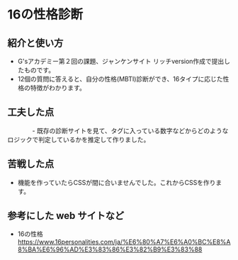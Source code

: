# 16の性格診断

## 紹介と使い方
  - G'sアカデミー第２回の課題、ジャンケンサイト リッチversion作成で提出したものです。
  - 12個の質問に答えると、自分の性格(MBTI)診断ができ、16タイプに応じた性格の特徴がわかります。

## 工夫した点
　　　　- 既存の診断サイトを見て、タグに入っている数字などからどのようなロジックで判定しているかを推定して作りました。

## 苦戦した点
- 機能を作っていたらCSSが間に合いませんでした。これからCSSを作ります。

## 参考にした web サイトなど
- 16の性格　https://www.16personalities.com/ja/%E6%80%A7%E6%A0%BC%E8%A8%BA%E6%96%AD%E3%83%86%E3%82%B9%E3%83%88
